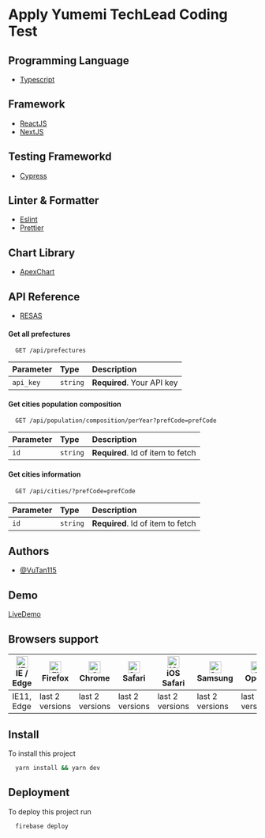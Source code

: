 
# Apply Yumemi TechLead Coding Test

## Programming Language
 - [Typescript](https://www.typescriptlang.org/)
## Framework
 - [ReactJS](https://reactjs.org/)
 - [NextJS](https://nextjs.org/)
## Testing Frameworkd
 - [Cypress](https://www.cypress.io/)
## Linter & Formatter
 - [Eslint](https://eslint.org/)
 - [Prettier](https://prettier.io/)

## Chart Library 

 - [ApexChart](https://apexcharts.com/)
## API Reference
 - [RESAS](https://opendata.resas-portal.go.jp/docs/api/v1/)

#### Get all prefectures

```http
  GET /api/prefectures
```

| Parameter | Type     | Description                |
| :-------- | :------- | :------------------------- |
| `api_key` | `string` | **Required**. Your API key |

#### Get cities population composition

```http
  GET /api/population/composition/perYear?prefCode=prefCode
```

| Parameter | Type     | Description                       |
| :-------- | :------- | :-------------------------------- |
| `id`      | `string` | **Required**. Id of item to fetch |

#### Get cities information

```http
  GET /api/cities/?prefCode=prefCode
```

| Parameter | Type     | Description                       |
| :-------- | :------- | :-------------------------------- |
| `id`      | `string` | **Required**. Id of item to fetch |

  
## Authors

- [@VuTan115](https://www.github.com/VuTan115)
## Demo

[LiveDemo](https://yumemi-coding-test-vu-cao-tan.web.app/)
## Browsers support

| [<img src="https://raw.githubusercontent.com/alrra/browser-logos/master/src/edge/edge_48x48.png" alt="IE / Edge" width="24px" height="24px" />](http://godban.github.io/browsers-support-badges/)<br/>IE / Edge | [<img src="https://raw.githubusercontent.com/alrra/browser-logos/master/src/firefox/firefox_48x48.png" alt="Firefox" width="24px" height="24px" />](http://godban.github.io/browsers-support-badges/)<br/>Firefox | [<img src="https://raw.githubusercontent.com/alrra/browser-logos/master/src/chrome/chrome_48x48.png" alt="Chrome" width="24px" height="24px" />](http://godban.github.io/browsers-support-badges/)<br/>Chrome | [<img src="https://raw.githubusercontent.com/alrra/browser-logos/master/src/safari/safari_48x48.png" alt="Safari" width="24px" height="24px" />](http://godban.github.io/browsers-support-badges/)<br/>Safari | [<img src="https://raw.githubusercontent.com/alrra/browser-logos/master/src/safari-ios/safari-ios_48x48.png" alt="iOS Safari" width="24px" height="24px" />](http://godban.github.io/browsers-support-badges/)<br/>iOS Safari | [<img src="https://raw.githubusercontent.com/alrra/browser-logos/master/src/samsung-internet/samsung-internet_48x48.png" alt="Samsung" width="24px" height="24px" />](http://godban.github.io/browsers-support-badges/)<br/>Samsung | [<img src="https://raw.githubusercontent.com/alrra/browser-logos/master/src/opera/opera_48x48.png" alt="Opera" width="24px" height="24px" />](http://godban.github.io/browsers-support-badges/)<br/>Opera |
| --------------------------------------------------------------------------------------------------------------------------------------------------------------------------------------------------------------- | ----------------------------------------------------------------------------------------------------------------------------------------------------------------------------------------------------------------- | ------------------------------------------------------------------------------------------------------------------------------------------------------------------------------------------------------------- | ------------------------------------------------------------------------------------------------------------------------------------------------------------------------------------------------------------- | ----------------------------------------------------------------------------------------------------------------------------------------------------------------------------------------------------------------------------- | ----------------------------------------------------------------------------------------------------------------------------------------------------------------------------------------------------------------------------------- | --------------------------------------------------------------------------------------------------------------------------------------------------------------------------------------------------------- |
| IE11, Edge                                                                                                                                                                                                      | last 2 versions                                                                                                                                                                                                   | last 2 versions                                                                                                                                                                                               | last 2 versions                                                                                                                                                                                               | last 2 versions                                                                                                                                                                                                               | last 2 versions                                                                                                                                                                                                                     | last 2 versions                                                                                                                                                                                           |
## Install 

To install this project

```bash
  yarn install && yarn dev
```

## Deployment

To deploy this project run

```bash
  firebase deploy
```

  
